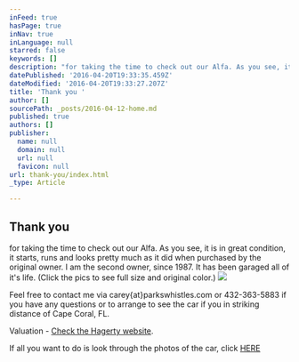 ```yaml
---
inFeed: true
hasPage: true
inNav: true
inLanguage: null
starred: false
keywords: []
description: "for taking the time to check out our Alfa. As you see, it is in great condition, it starts, runs and looks pretty much as it did when purchased by the original owner. I am the second owner, since 1987. It has been garaged all of it's life. (Click the pics to see full size and original color.) "
datePublished: '2016-04-20T19:33:35.459Z'
dateModified: '2016-04-20T19:33:27.207Z'
title: 'Thank you '
author: []
sourcePath: _posts/2016-04-12-home.md
published: true
authors: []
publisher:
  name: null
  domain: null
  url: null
  favicon: null
url: thank-you/index.html
_type: Article

---
```

## Thank you 

for taking the time to check out our Alfa. As you see, it is in great condition, it starts, runs and looks pretty much as it did when purchased by the original owner. I am the second owner, since 1987\. It has been garaged all of it's life. (Click the pics to see full size and original color.) ![](https://the-grid-user-content.s3-us-west-2.amazonaws.com/06feaa76-6fbe-490a-90ea-59ea45b17b6b.jpg)

Feel free to contact me via carey{at}parkswhistles.com or 432-363-5883 if you have any questions or to arrange to see the car if you in striking distance of Cape Coral, FL. 

Valuation - [Check the Hagerty website][0].

If all you want to do is look through the photos of the car, click [HERE][1]

[0]: https://www.hagerty.com/apps/valuationtools/1981-Alfa_Romeo-Spider-Veloce
[1]: https://goo.gl/photos/qZZif3NbKGyvfqq69